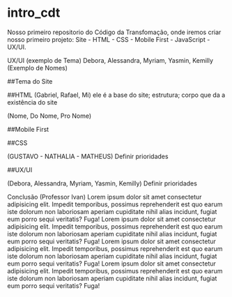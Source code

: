 # intro_cdt
Nosso primeiro repositorio do Código da Transfomação, onde iremos criar nosso primeiro projeto: Site - HTML - CSS - Mobile First - JavaScript - UX/UI.

UX/UI (exemplo de Tema)
Debora, Alessandra, Myriam, Yasmin, Kemilly (Exemplo de Nomes)


##Tema do Site




##HTML
(Gabriel, Rafael, Mi) 
ele é a base do site; estrutura; corpo que da a existência do site

(Nome, Do Nome, Pro Nome)



##Mobile First




##CSS

(GUSTAVO - NATHALIA - MATHEUS)
Definir prioridades



##UX/UI

(Debora, Alessandra, Myriam, Yasmin, Kemilly)
Definir prioridades



Conclusão
(Professor Ivan)
Lorem ipsum dolor sit amet consectetur adipisicing elit. Impedit temporibus, possimus reprehenderit est quo earum
iste dolorum non laboriosam aperiam cupiditate nihil alias incidunt, fugiat eum porro sequi veritatis? Fuga!
Lorem ipsum dolor sit amet consectetur adipisicing elit. Impedit temporibus, possimus reprehenderit est quo earum
iste dolorum non laboriosam aperiam cupiditate nihil alias incidunt, fugiat eum porro sequi veritatis? Fuga!
Lorem ipsum dolor sit amet consectetur adipisicing elit. Impedit temporibus, possimus reprehenderit est quo earum
iste dolorum non laboriosam aperiam cupiditate nihil alias incidunt, fugiat eum porro sequi veritatis? Fuga!
Lorem ipsum dolor sit amet consectetur adipisicing elit. Impedit temporibus, possimus reprehenderit est quo earum
iste dolorum non laboriosam aperiam cupiditate nihil alias incidunt, fugiat eum porro sequi veritatis? Fuga!
